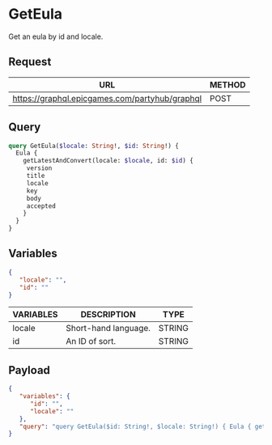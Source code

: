 # GetEula

Get an eula by id and locale.

## Request
| URL | METHOD |
| - | - |
| https://graphql.epicgames.com/partyhub/graphql | POST |

## Query
```graphql
query GetEula($locale: String!, $id: String!) {
  Eula {
    getLatestAndConvert(locale: $locale, id: $id) {
     version
     title
     locale
     key
     body
     accepted
    }
  }
}
```

## Variables
```json
{
   "locale": "",
   "id": ""
}
```
| VARIABLES | DESCRIPTION | TYPE |
| - | - | - |
| locale | Short-hand language. | STRING |
| id | An ID of sort. | STRING |

## Payload
```json
{
   "variables": {
      "id": "",
      "locale": ""
   },
   "query": "query GetEula($id: String!, $locale: String!) { Eula { getLatestAndConvert(id: $id, locale: $locale) { accepted body key locale title version } } }"
}
```